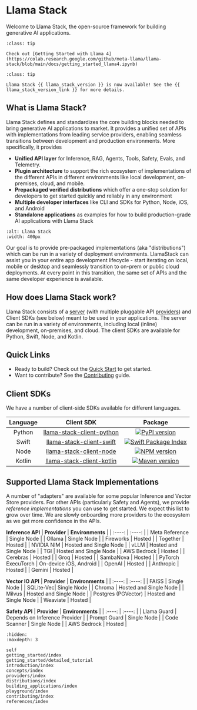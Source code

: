 # Llama Stack
Welcome to Llama Stack, the open-source framework for building generative AI applications.
```{admonition} Llama 4 is here!
:class: tip

Check out [Getting Started with Llama 4](https://colab.research.google.com/github/meta-llama/llama-stack/blob/main/docs/getting_started_llama4.ipynb)
```
```{admonition} News
:class: tip

Llama Stack {{ llama_stack_version }} is now available! See the {{ llama_stack_version_link }} for more details.
```


## What is Llama Stack?

Llama Stack defines and standardizes the core building blocks needed to bring generative AI applications to market. It provides a unified set of APIs with implementations from leading service providers, enabling seamless transitions between development and production environments. More specifically, it provides

- **Unified API layer** for Inference, RAG, Agents, Tools, Safety, Evals, and Telemetry.
- **Plugin architecture** to support the rich ecosystem of implementations of the different APIs in different environments like local development, on-premises, cloud, and mobile.
- **Prepackaged verified distributions** which offer a one-stop solution for developers to get started quickly and reliably in any environment
- **Multiple developer interfaces** like CLI and SDKs for Python, Node, iOS, and Android
- **Standalone applications** as examples for how to build production-grade AI applications with Llama Stack

```{image} ../_static/llama-stack.png
:alt: Llama Stack
:width: 400px
```

Our goal is to provide pre-packaged implementations (aka "distributions") which can be run in a variety of deployment environments. LlamaStack can assist you in your entire app development lifecycle - start iterating on local, mobile or desktop and seamlessly transition to on-prem or public cloud deployments. At every point in this transition, the same set of APIs and the same developer experience is available.

## How does Llama Stack work?
Llama Stack consists of a [server](./distributions/index.md) (with multiple pluggable API [providers](./providers/index.md)) and Client SDKs (see below) meant to
be used in your applications. The server can be run in a variety of environments, including local (inline)
development, on-premises, and cloud. The client SDKs are available for Python, Swift, Node, and
Kotlin.

## Quick Links

- Ready to build? Check out the [Quick Start](getting_started/index) to get started.
- Want to contribute? See the [Contributing](contributing/index) guide.

## Client SDKs

We have a number of client-side SDKs available for different languages.

|  **Language** |  **Client SDK** | **Package** |
| :----: | :----: | :----: |
| Python |  [llama-stack-client-python](https://github.com/meta-llama/llama-stack-client-python) | [![PyPI version](https://img.shields.io/pypi/v/llama_stack_client.svg)](https://pypi.org/project/llama_stack_client/)
| Swift  | [llama-stack-client-swift](https://github.com/meta-llama/llama-stack-client-swift/tree/latest-release) | [![Swift Package Index](https://img.shields.io/endpoint?url=https%3A%2F%2Fswiftpackageindex.com%2Fapi%2Fpackages%2Fmeta-llama%2Fllama-stack-client-swift%2Fbadge%3Ftype%3Dswift-versions)](https://swiftpackageindex.com/meta-llama/llama-stack-client-swift)
| Node   | [llama-stack-client-node](https://github.com/meta-llama/llama-stack-client-node) | [![NPM version](https://img.shields.io/npm/v/llama-stack-client.svg)](https://npmjs.org/package/llama-stack-client)
| Kotlin | [llama-stack-client-kotlin](https://github.com/meta-llama/llama-stack-client-kotlin/tree/latest-release) | [![Maven version](https://img.shields.io/maven-central/v/com.llama.llamastack/llama-stack-client-kotlin)](https://central.sonatype.com/artifact/com.llama.llamastack/llama-stack-client-kotlin)

## Supported Llama Stack Implementations

A number of "adapters" are available for some popular Inference and Vector Store providers. For other APIs (particularly Safety and Agents), we provide *reference implementations* you can use to get started. We expect this list to grow over time. We are slowly onboarding more providers to the ecosystem as we get more confidence in the APIs.

**Inference API**
|  **Provider** |  **Environments** |
| :----: | :----: |
|  Meta Reference  |  Single Node |
|  Ollama  | Single Node   |
|  Fireworks  |  Hosted  |
|  Together  |  Hosted  |
|  NVIDIA NIM  |  Hosted and Single Node  |
|  vLLM  | Hosted and Single Node |
|  TGI  |  Hosted and Single Node  |
|  AWS Bedrock  |  Hosted  |
|  Cerebras  |  Hosted  |
|  Groq  |  Hosted  |
|  SambaNova  |  Hosted  |
| PyTorch ExecuTorch | On-device iOS, Android |
|  OpenAI  |  Hosted  |
|  Anthropic  |  Hosted  |
|  Gemini  |  Hosted  |


**Vector IO API**
|  **Provider** |  **Environments** |
| :----: | :----: |
|  FAISS | Single Node |
|  SQLite-Vec| Single Node |
|  Chroma | Hosted and Single Node |
|  Milvus | Hosted and Single Node |
|  Postgres (PGVector) | Hosted and Single Node |
|  Weaviate | Hosted |

**Safety API**
|  **Provider** |  **Environments** |
| :----: | :----: |
|  Llama Guard | Depends on Inference Provider |
|  Prompt Guard | Single Node |
|  Code Scanner | Single Node |
|  AWS Bedrock | Hosted |


```{toctree}
:hidden:
:maxdepth: 3

self
getting_started/index
getting_started/detailed_tutorial
introduction/index
concepts/index
providers/index
distributions/index
building_applications/index
playground/index
contributing/index
references/index
```

